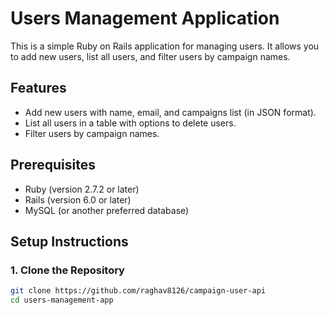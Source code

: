 # Users Management Application

This is a simple Ruby on Rails application for managing users. It allows you to add new users, list all users, and filter users by campaign names.

## Features

- Add new users with name, email, and campaigns list (in JSON format).
- List all users in a table with options to delete users.
- Filter users by campaign names.

## Prerequisites

- Ruby (version 2.7.2 or later)
- Rails (version 6.0 or later)
- MySQL (or another preferred database)

## Setup Instructions

### 1. Clone the Repository

```sh
git clone https://github.com/raghav8126/campaign-user-api
cd users-management-app
